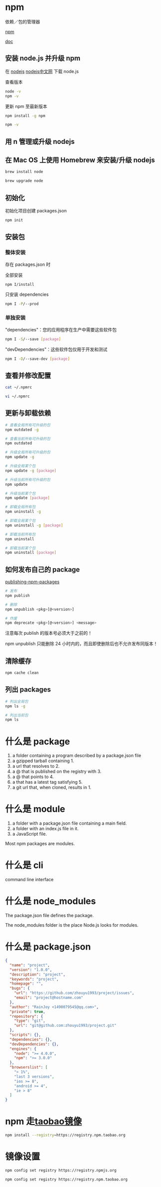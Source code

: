 # npm

依赖／包的管理器

[npm](https://www.npmjs.com/)

[doc](https://docs.npmjs.com/)

## 安装 node.js 并升级 npm

在 [nodejs](https://nodejs.org/) [nodejs中文网](http://nodejs.cn/) 下载 node.js

查看版本

``` bash
node -v
npm -v
```

更新 npm 至最新版本

``` bash
npm install -g npm

npm -v
```

## 用 n 管理或升级 nodejs

## 在 Mac OS 上使用 Homebrew 来安装/升级 nodejs

``` bash
brew install node

brew upgrade node
```

## 初始化

初始化项目创建 packages.json

``` bash
npm init
```

## 安装包

### 整体安装

存在 packages.json 时

全部安装

``` bash
npm I/install
```

只安装 dependencies

``` bash
npm I -P/--prod
```

### 单独安装

"dependencies"：您的应用程序在生产中需要这些软件包

``` bash
npm I -S/--save [package]
```

"devDependencies"：这些软件包仅用于开发和测试

``` bash
npm I -D/--save-dev [package]
```

## 查看并修改配置

``` bash
cat ~/.npmrc

vi ~/.npmrc
```

## 更新与卸载依赖

``` bash
# 查看全局所有可升级的包
npm outdated -g

# 查看当前所有可升级的包
npm outdated

# 升级全局所有可升级的包
npm update -g

# 升级全局某个包
npm update -g [package]

# 升级当前所有可升级的包
npm update

# 升级当前某个包
npm update [package]
```

``` bash
# 卸载全局所有包
npm uninstall -g

# 卸载全局某个包
npm uninstall -g [package]

# 卸载当前所有包
npm uninstall

# 卸载当前某个包
npm uninstall [package]
```

## 如何发布自己的 package

[publishing-npm-packages](https://docs.npmjs.com/getting-started/publishing-npm-packages)

``` bash
# 发布
npm publish

# 删除
npm unpublish <pkg>[@<version>]

# 作废
npm deprecate <pkg>[@<version>] <message>
```

注意每次 publish 的版本号必须大于之前的！

npm unpublish 只能删除 24 小时内的，而且即使删除后也不允许发布同版本！

## 清除缓存

``` bash
npm cache clean
```

## 列出 packages

``` bash
# 列出全局包
npm ls -g

# 列出当前包
npm ls
```

# 什么是 package

1. a folder containing a program described by a package.json file
2. a gzipped tarball containing 1.
3. a url that resolves to 2.
4. a <name>@<version> that is published on the registry with 3.
5. a <name>@<tag> that points to 4.
6. a <name> that has a latest tag satisfying 5.
7. a git url that, when cloned, results in 1.

# 什么是 module

1. a folder with a package.json file containing a main field.
2. a folder with an index.js file in it.
3. a JavaScript file.

Most npm packages are modules.

# 什么是 cli

command line interface

# 什么是 node_modules

The package.json file defines the package.

The node_modules folder is the place Node.js looks for modules.

# 什么是 package.json

``` json
{
  "name": "project",
  "version": "1.0.0",
  "description": "project",
  "keywords": "project",
  "homepage": "",
  "bugs": {
    "url": "https://github.com/zhouyu1993/project/issues",
    "email": "project@hostname.com"
  },
  "author": "RainJoy <1490079545@qq.com>",
  "private": true,
  "repository": {
    "type": "git",
    "url": "git@github.com:zhouyu1993/project.git"
  },
  "scripts": {},
  "dependencies": {},
  "devDependencies": {},
  "engines": {
    "node": ">= 4.0.0",
    "npm": ">= 3.0.0"
  },
  "browserslist": [
    "> 1%",
    "last 3 versions",
    "ios >= 8",
    "android >= 4",
    "ie > 8"
  ]
}
```

# npm 走[taobao镜像](http://npm.taobao.org/)

``` bash
npm install --registry=https://registry.npm.taobao.org
```

# 镜像设置

``` bash
npm config set registry https://registry.npmjs.org

npm config set registry https://registry.npm.taobao.org
```
